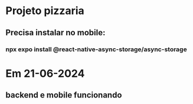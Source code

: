 # Projeto pizzaria

## Precisa instalar no mobile:
### npx expo install @react-native-async-storage/async-storage


# Em 21-06-2024
## backend e mobile funcionando